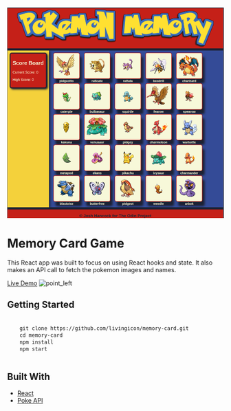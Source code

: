 ![alt text](https://github.com/livingicon/memory-card/blob/main/src/images/memory-card.png?raw=true)

<h1>Memory Card Game</h1>

<p>This React app was built to focus on using React hooks and state. It also makes an API call to fetch the pokemon images and names.</p>

<a href="https://livingicon.github.io/memory-card/" rel="nofollow">Live Demo</a>
<img class="emoji" alt="point_left" height="20" width="20" src="https://github.githubassets.com/images/icons/emoji/unicode/1f448.png">

<h2>Getting Started</h2>

<pre class="notranslate">
  <code>
    git clone https://github.com/livingicon/memory-card.git
    cd memory-card
    npm install
    npm start
  </code>
</pre>

<h2>Built With</h2>

<ul dir="auto">
  <li><a href="https://reactjs.org/" rel="nofollow">React</a></li>
  <li><a href="https://pokeapi.co/" rel="nofollow">Poke API</a></li>
</ul>